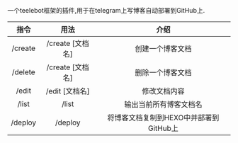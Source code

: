 一个teelebot框架的插件,用于在telegram上写博客自动部署到GitHub上.

|  指令   |       用法       |                  介绍                  |
| :-----: | :--------------: | :------------------------------------: |
| /create | /create [文档名] |            创建一个博客文档            |
| /delete | /create [文档名] |            删除一个博客文档            |
|  /edit  |  /edit [文档名]  |              修改文档内容              |
|  /list  |      /list       |         输出当前所有博客文档名         |
| /deploy |     /deploy      | 将博客文档复制到HEXO中并部署到GitHub上 |

